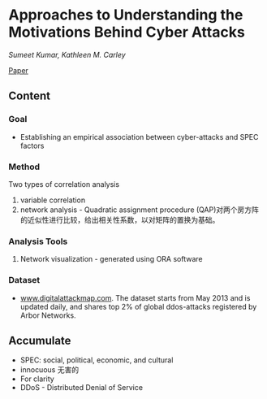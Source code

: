 # Approaches to Understanding the Motivations Behind Cyber Attacks


*Sumeet Kumar, Kathleen M. Carley* 

[Paper](http://casos.cs.cmu.edu/publications/papers/2016ApproachestoUnderstanding.pdf)

## Content

### Goal

+  Establishing an empirical association between cyber-attacks and SPEC factors

### Method 

Two types of correlation analysis 

1. variable correlation 
2. network analysis - Quadratic assignment procedure (QAP)对两个房方阵的近似性进行比较，给出相关性系数，以对矩阵的置换为基础。

### Analysis Tools
1. Network visualization - generated using ORA software

### Dataset

+ www.digitalattackmap.com. The dataset starts from May 2013 and is updated daily, and shares top 2% of global ddos-attacks registered by Arbor Networks.

## Accumulate

* SPEC: social, political, economic, and cultural
* innocuous 无害的
* For clarity
* DDoS - Distributed Denial of Service